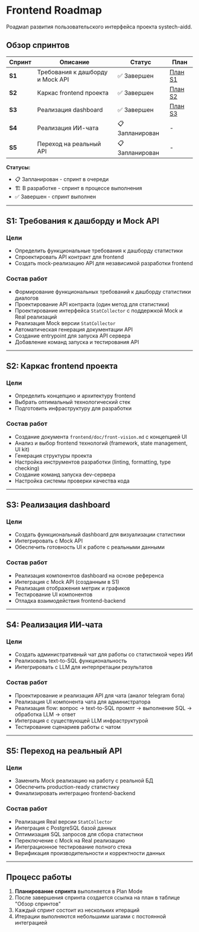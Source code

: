 # Frontend Roadmap

Роадмап развития пользовательского интерфейса проекта systech-aidd.

## Обзор спринтов

| Спринт | Описание                         | Статус          | План                                   |
| ------ | -------------------------------- | --------------- | -------------------------------------- |
| **S1** | Требования к дашборду и Mock API | ✅ Завершен     | [План S1](./sprint-s1-plan.md)         |
| **S2** | Каркас frontend проекта          | ✅ Завершен     | [План S2](./plans/s2-init-plan.md)     |
| **S3** | Реализация dashboard             | ✅ Завершен     | [План S3](./plans/s3-dashboard-plan.md)|
| **S4** | Реализация ИИ-чата               | 📋 Запланирован | -                                      |
| **S5** | Переход на реальный API          | 📋 Запланирован | -                                      |

**Статусы:**

- 📋 Запланирован - спринт в очереди
- 🏗️ В разработке - спринт в процессе выполнения
- ✅ Завершен - спринт выполнен

---

## S1: Требования к дашборду и Mock API

### Цели

- Определить функциональные требования к дашборду статистики
- Спроектировать API контракт для frontend
- Создать mock-реализацию API для независимой разработки frontend

### Состав работ

- Формирование функциональных требований к дашборду статистики диалогов
- Проектирование API контракта (один метод для статистики)
- Проектирование интерфейса `StatCollector` с поддержкой Mock и Real реализаций
- Реализация Mock версии `StatCollector`
- Автоматическая генерация документации API
- Создание entrypoint для запуска API сервера
- Добавление команд запуска и тестирования API

---

## S2: Каркас frontend проекта

### Цели

- Определить концепцию и архитектуру frontend
- Выбрать оптимальный технологический стек
- Подготовить инфраструктуру для разработки

### Состав работ

- Создание документа `frontend/doc/front-vision.md` с концепцией UI
- Анализ и выбор frontend технологий (framework, state management, UI kit)
- Генерация структуры проекта
- Настройка инструментов разработки (linting, formatting, type checking)
- Создание команд запуска dev-сервера
- Настройка системы проверки качества кода

---

## S3: Реализация dashboard

### Цели

- Создать функциональный dashboard для визуализации статистики
- Интегрировать с Mock API
- Обеспечить готовность UI к работе с реальными данными

### Состав работ

- Реализация компонентов dashboard на основе референса
- Интеграция с Mock API (созданным в S1)
- Реализация отображения метрик и графиков
- Тестирование UI компонентов
- Отладка взаимодействия frontend-backend

---

## S4: Реализация ИИ-чата

### Цели

- Создать административный чат для работы со статистикой через ИИ
- Реализовать text-to-SQL функциональность
- Интегрировать с LLM для интерпретации результатов

### Состав работ

- Проектирование и реализация API для чата (аналог telegram бота)
- Реализация UI компонента чата для администратора
- Реализация flow: вопрос → text-to-SQL промпт → выполнение SQL → обработка LLM → ответ
- Интеграция с существующей LLM инфраструктурой
- Тестирование сценариев работы с чатом

---

## S5: Переход на реальный API

### Цели

- Заменить Mock реализацию на работу с реальной БД
- Обеспечить production-ready статистику
- Финализировать интеграцию frontend-backend

### Состав работ

- Реализация Real версии `StatCollector`
- Интеграция с PostgreSQL базой данных
- Оптимизация SQL запросов для сбора статистики
- Переключение с Mock на Real реализацию
- Интеграционное тестирование полного стека
- Верификация производительности и корректности данных

---

## Процесс работы

1. **Планирование спринта** выполняется в Plan Mode
2. После завершения спринта создается ссылка на план в таблице "Обзор спринтов"
3. Каждый спринт состоит из нескольких итераций
4. Итерации выполняются небольшими шагами с постоянной интеграцией

